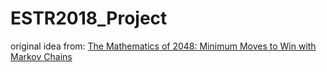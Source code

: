 # ESTR2018_Project
original idea from: [The Mathematics of 2048: Minimum Moves to Win with Markov Chains](https://jdlm.info/articles/2017/08/05/markov-chain-2048.html)